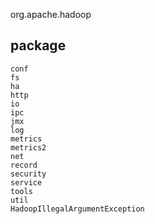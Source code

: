 org.apache.hadoop
## package
```
conf
fs
ha
http
io
ipc
jmx
log
metrics
metrics2
net
record
security
service
tools
util
HadoopIllegalArgumentException
```